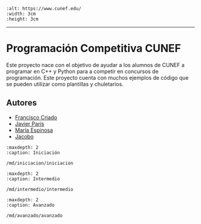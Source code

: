 
```{image} resources/images/logo.jpg
:alt: https://www.cunef.edu/
:width: 3cm
:height: 3cm
```

---

# Programación Competitiva CUNEF

Este proyecto nace con el objetivo de ayudar a los alumnos de CUNEF a programar en C++ y Python para a competir en concursos de programación.
Este proyecto cuenta con muchos ejemplos de código que se pueden utilizar como plantillas y chuletarios.

## Autores

- [Francisco Criado](mailto:francisco.criado@cunef.edu)
- [Javier París](mailto:javier.paris@cunef.edu)
- [María Espinosa](mailto:msoledad.espinosa@cunef.edu)
- [Jacobo](mailto:jacobo.bascon@cunef.edu)


```{toctree}
:maxdepth: 2
:caption: Iniciación

/md/iniciacion/iniciacion

```

```{toctree}
:maxdepth: 2
:caption: Intermedio

/md/intermedio/intermedio
```

```{toctree}
:maxdepth: 2
:caption: Avanzado

/md/avanzado/avanzado
```
